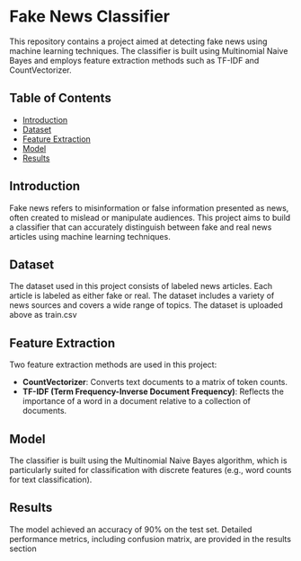 # Fake News Classifier

This repository contains a project aimed at detecting fake news using machine learning techniques. The classifier is built using Multinomial Naive Bayes and employs feature extraction methods such as TF-IDF and CountVectorizer.

## Table of Contents

- [Introduction](#introduction)
- [Dataset](#dataset)
- [Feature Extraction](#feature-extraction)
- [Model](#model)
- [Results](#results)

## Introduction

Fake news refers to misinformation or false information presented as news, often created to mislead or manipulate audiences. This project aims to build a classifier that can accurately distinguish between fake and real news articles using machine learning techniques.

## Dataset

The dataset used in this project consists of labeled news articles. Each article is labeled as either fake or real. The dataset includes a variety of news sources and covers a wide range of topics. The dataset is uploaded above as train.csv

## Feature Extraction

Two feature extraction methods are used in this project:

- **CountVectorizer**: Converts text documents to a matrix of token counts.
- **TF-IDF (Term Frequency-Inverse Document Frequency)**: Reflects the importance of a word in a document relative to a collection of documents.

## Model

The classifier is built using the Multinomial Naive Bayes algorithm, which is particularly suited for classification with discrete features (e.g., word counts for text classification).

## Results

The model achieved an accuracy of 90% on the test set. Detailed performance metrics, including confusion matrix, are provided in the results section
